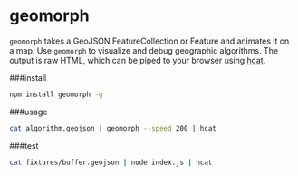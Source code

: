 # geomorph

`geomorph` takes a GeoJSON FeatureCollection or Feature and animates it on a map. Use `geomorph` to visualize and debug geographic algorithms. The output is raw HTML, which can be piped to your browser using [hcat](https://github.com/kessler/node-hcat).

###install

```sh
npm install geomorph -g
```

###usage

```sh
cat algorithm.geojson | geomorph --speed 200 | hcat
```

###test

```sh
cat fixtures/buffer.geojson | node index.js | hcat
```